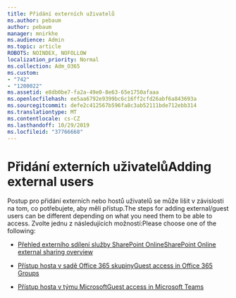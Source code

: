 ```yaml
---
title: Přidání externích uživatelů
ms.author: pebaum
author: pebaum
manager: mnirkhe
ms.audience: Admin
ms.topic: article
ROBOTS: NOINDEX, NOFOLLOW
localization_priority: Normal
ms.collection: Adm_O365
ms.custom:
- "742"
- "1200022"
ms.assetid: e8db0be7-fa2a-49e0-8e63-65e1750afaaa
ms.openlocfilehash: ee5aa6792e9399bc6c16ff2cfd26abf6a843693a
ms.sourcegitcommit: defe2c412567b596fa8c3ab52111bde712ebb314
ms.translationtype: MT
ms.contentlocale: cs-CZ
ms.lasthandoff: 10/29/2019
ms.locfileid: "37766668"
---
```

# <a name="adding-external-users"></a><span data-ttu-id="d5904-102">Přidání externích uživatelů</span><span class="sxs-lookup"><span data-stu-id="d5904-102">Adding external users</span></span>

<span data-ttu-id="d5904-103">Postup pro přidání externích nebo hostů uživatelů se může lišit v závislosti na tom, co potřebujete, aby měli přístup.</span><span class="sxs-lookup"><span data-stu-id="d5904-103">The steps for adding external/guest users can be different depending on what you need them to be able to access.</span></span> <span data-ttu-id="d5904-104">Zvolte jednu z následujících možností:</span><span class="sxs-lookup"><span data-stu-id="d5904-104">Please choose one of the following:</span></span>
  
- [<span data-ttu-id="d5904-105">Přehled externího sdílení služby SharePoint Online</span><span class="sxs-lookup"><span data-stu-id="d5904-105">SharePoint Online external sharing overview</span></span>](https://docs.microsoft.com/sharepoint/external-sharing-overview)

- [<span data-ttu-id="d5904-106">Přístup hosta v sadě Office 365 skupiny</span><span class="sxs-lookup"><span data-stu-id="d5904-106">Guest access in Office 365 Groups</span></span>](https://support.office.com/en-gb/article/guest-access-in-office-365-groups-bfc7a840-868f-4fd6-a390-f347bf51aff6)

- [<span data-ttu-id="d5904-107">Přístup hosta v týmu Microsoft</span><span class="sxs-lookup"><span data-stu-id="d5904-107">Guest access in Microsoft Teams</span></span>](https://docs.microsoft.com/microsoftteams/guest-access-checklist)
